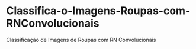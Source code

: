 # Classifica-o-Imagens-Roupas-com-RNConvolucionais
Classificação de Imagens de Roupas com RN Convolucionais

